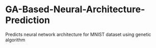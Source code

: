 # GA-Based-Neural-Architecture-Prediction
Predicts neural network architecture for MNIST dataset using genetic algorithm
